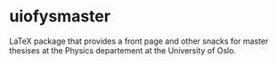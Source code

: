 uiofysmaster
============

LaTeX package that provides a front page and other snacks for master thesises at the Physics departement at the University of Oslo.